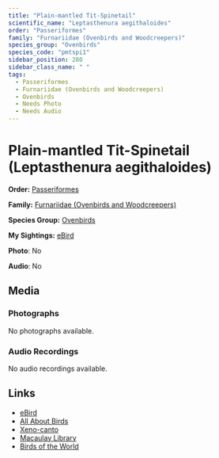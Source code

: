 ```yaml
---
title: "Plain-mantled Tit-Spinetail"
scientific_name: "Leptasthenura aegithaloides"
order: "Passeriformes"
family: "Furnariidae (Ovenbirds and Woodcreepers)"
species_group: "Ovenbirds"
species_code: "pmtspi1"
sidebar_position: 280
sidebar_class_name: " "
tags: 
  - Passeriformes
  - Furnariidae (Ovenbirds and Woodcreepers)
  - Ovenbirds
  - Needs Photo
  - Needs Audio
---
```


# Plain-mantled Tit-Spinetail (Leptasthenura aegithaloides)

**Order:** [Passeriformes](/tags/passeriformes)

**Family:** [Furnariidae (Ovenbirds and Woodcreepers)](/tags/furnariidae-ovenbirds-and-woodcreepers)

**Species Group:** [Ovenbirds](/tags/ovenbirds)

**My Sightings:** [eBird](https://ebird.org/lifelist?r=world&time=life&spp=pmtspi1)

**Photo**: No 

**Audio**: No

## Media
### Photographs
No photographs available.

### Audio Recordings
No audio recordings available.

## Links
* [eBird](https://ebird.org/species/pmtspi1) 
* [All About Birds](https://www.allaboutbirds.org/guide/pmtspi1) 
* [Xeno-canto](https://www.xeno-canto.org/species/leptasthenura-aegithaloides) 
* [Macaulay Library](https://search.macaulaylibrary.org/catalog?taxonCode=pmtspi1&sort=rating_rank_desc)
* [Birds of the World](https://birdsoftheworld.org/bow/species/pmtspi1)
